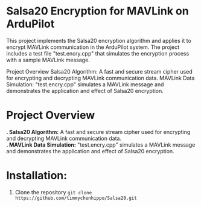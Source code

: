 # Salsa20 Encryption for MAVLink on ArduPilot

This project implements the Salsa20 encryption algorithm and applies it to encrypt MAVLink communication in the ArduPilot system. The project includes a test file "test.encry.cpp" that simulates the encryption process with a sample MAVLink message.

Project Overview
Salsa20 Algorithm: A fast and secure stream cipher used for encrypting and decrypting MAVLink communication data.
MAVLink Data Simulation: "test.encry.cpp" simulates a MAVLink message and demonstrates the application and effect of Salsa20 encryption.
# Project Overview
__. Salsa20 Algorithm:__ A fast and secure stream cipher used for encrypting and decrypting MAVLink communication data.  
__. MAVLink Data Simulation:__ "test.encry.cpp" simulates a MAVLink message and demonstrates the application and effect of Salsa20 encryption.
# Installation:
1. Clone the repository `git clone https://github.com/timmychenhippo/Salsa20.git`
